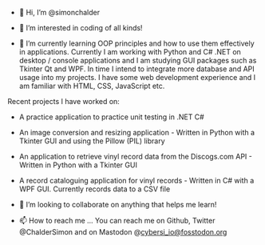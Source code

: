 - 👋 Hi, I’m @simonchalder

- 👀 I’m interested in coding of all kinds!

- 🌱 I’m currently learning OOP principles and how to use them effectively in applications. 
Currently I am working with Python and C# .NET on desktop / console applications and I am studying GUI packages such as Tkinter Qt and WPF.
In time I intend to integrate more database and API usage into my projects. I have some web development experience and I am familiar with HTML, CSS, JavaScript etc.

Recent projects I have worked on:

- A practice application to practice unit testing in .NET C#
- An image conversion and resizing application - Written in Python with a Tkinter GUI and using the Pillow (PIL) library
- An application to retrieve vinyl record data from the Discogs.com API - Written in Python with a Tkinter GUI
- A record cataloguing application for vinyl records - Written in C# with a WPF GUI. Currently records data to a CSV file

- 💞️ I’m looking to collaborate on anything that helps me learn!

- 📫 How to reach me ... You can reach me on Github, Twitter @ChalderSimon and on Mastodon @cybersi_io@fosstodon.org

<!---
simonchalder/simonchalder is a ✨ special ✨ repository because its `README.md` (this file) appears on your GitHub profile.
You can click the Preview link to take a look at your changes.
--->
